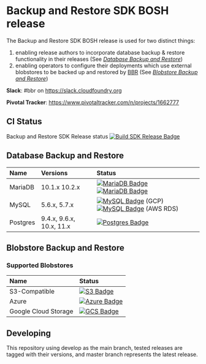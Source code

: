 # Backup and Restore SDK BOSH release

The Backup and Restore SDK BOSH release is used for two distinct things:

1. enabling release authors to incorporate database backup & restore functionality in their releases (See _[Database Backup and Restore](docs/database-backup-restore.md)_)
1. enabling operators to configure their deployments which use external blobstores to be backed up and restored by [BBR](https://github.com/cloudfoundry-incubator/bosh-backup-and-restore) (See _[Blobstore Backup and Restore](docs/blobstore-backup-restore.md)_)

**Slack**: #bbr on https://slack.cloudfoundry.org

**Pivotal Tracker**: https://www.pivotaltracker.com/n/projects/1662777

## CI Status

Backup and Restore SDK Release status [![Build SDK Release Badge](https://ci.cryo.cf-app.com/api/v1/teams/bosh-backup-restore/pipelines/backup-and-restore-sdk-release/jobs/create-release/badge)](https://ci.cryo.cf-app.com/teams/bosh-backup-restore/pipelines/backup-and-restore-sdk-release)

## Database Backup and Restore

| Name     | Versions                 | Status                                                                                                                                                                                                                                                                             |
|:---------|:-------------------------|:-----------------------------------------------------------------------------------------------------------------------------------------------------------------------------------------------------------------------------------------------------------------------------------|
| MariaDB  | 10.1.x 10.2.x            | [![MariaDB Badge](https://ci.cryo.cf-app.com/api/v1/teams/bosh-backup-restore/pipelines/backup-and-restore-sdk-release/jobs/mariadb-system-tests-rds/badge)](https://ci.cryo.cf-app.com/api/v1/teams/bosh-backup-restore/pipelines/backup-and-restore-sdk-release/jobs/mariadb-system-tests-rds)  [![MariaDB Badge](https://ci.cryo.cf-app.com/api/v1/teams/bosh-backup-restore/pipelines/backup-and-restore-sdk-release/jobs/mariadb-system-tests/badge)](https://ci.cryo.cf-app.com/api/v1/teams/bosh-backup-restore/pipelines/backup-and-restore-sdk-release/jobs/mariadb-system-tests)        |
| MySQL    | 5.6.x, 5.7.x      | [![MySQL Badge](https://ci.cryo.cf-app.com/api/v1/teams/bosh-backup-restore/pipelines/backup-and-restore-sdk-release/jobs/mysql-system-tests-gcp/badge)](https://ci.cryo.cf-app.com/api/v1/teams/bosh-backup-restore/pipelines/backup-and-restore-sdk-release/jobs/mysql-system-tests-gcp) (GCP)  [![MySQL Badge](https://ci.cryo.cf-app.com/api/v1/teams/bosh-backup-restore/pipelines/backup-and-restore-sdk-release/jobs/mysql-system-tests-rds/badge)](https://ci.cryo.cf-app.com/api/v1/teams/bosh-backup-restore/pipelines/backup-and-restore-sdk-release/jobs/mysql-system-tests-rds) (AWS RDS)         |
| Postgres | 9.4.x, 9.6.x, 10.x, 11.x | [![Postgres Badge](https://ci.cryo.cf-app.com/api/v1/teams/bosh-backup-restore/pipelines/backup-and-restore-sdk-release/jobs/postgres-system-tests/badge)](https://ci.cryo.cf-app.com/api/v1/teams/bosh-backup-restore/pipelines/backup-and-restore-sdk-release/jobs/postgres-system-tests) |

## Blobstore Backup and Restore

### Supported Blobstores

| Name                 | Status                                                                                                                                                                                                                                                                                                          |
|:---------------------|:----------------------------------------------------------------------------------------------------------------------------------------------------------------------------------------------------------------------------------------------------------------------------------------------------------------|
| S3-Compatible        | [![S3 Badge](https://ci.cryo.cf-app.com/api/v1/teams/bosh-backup-restore/pipelines/backup-and-restore-sdk-release/jobs/s3-blobstore-backuper-system-tests/badge)](https://ci.cryo.cf-app.com/api/v1/teams/bosh-backup-restore/pipelines/backup-and-restore-sdk-release/jobs/s3-blobstore-backuper-system-tests)          |
| Azure                | [![Azure Badge](https://ci.cryo.cf-app.com/api/v1/teams/bosh-backup-restore/pipelines/backup-and-restore-sdk-release/jobs/azure-blobstore-backuper-system-tests/badge)](https://ci.cryo.cf-app.com/api/v1/teams/bosh-backup-restore/pipelines/backup-and-restore-sdk-release/jobs/azure-blobstore-backuper-system-tests) |
| Google Cloud Storage | [![GCS Badge](https://ci.cryo.cf-app.com/api/v1/teams/bosh-backup-restore/pipelines/backup-and-restore-sdk-release/jobs/s3-blobstore-backuper-system-tests/badge)](https://ci.cryo.cf-app.com/api/v1/teams/bosh-backup-restore/pipelines/backup-and-restore-sdk-release/jobs/gcs-blobstore-backuper-system-tests)        |

## Developing

This repository using develop as the main branch, tested releases are tagged with their versions, and master branch represents the latest release.
